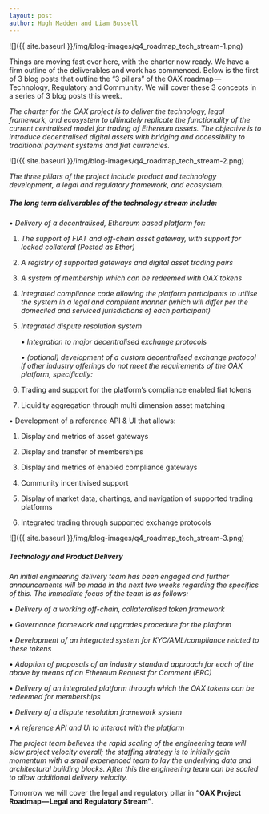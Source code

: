 ```yaml
---
layout: post
author: Hugh Madden and Liam Bussell
---
```

![]({{ site.baseurl }}/img/blog-images/q4_roadmap_tech_stream-1.png)

Things are moving fast over here, with the charter now ready. We have a firm outline of the deliverables and work has commenced. Below is the first of 3 blog posts that outline the “3 pillars” of the OAX roadmap — Technology, Regulatory and Community. We will cover these 3 concepts in a series of 3 blog posts this week.

_The charter for the OAX project is to deliver the technology, legal framework, and ecosystem to ultimately replicate the functionality of the current centralised model for trading of Ethereum assets. The objective is to introduce decentralised digital assets with bridging and accessibility to traditional payment systems and fiat currencies._

![]({{ site.baseurl }}/img/blog-images/q4_roadmap_tech_stream-2.png)

_The three pillars of the project include product and technology development, a legal and regulatory framework, and ecosystem._

##### The long term deliverables of the technology stream include:

• _Delivery of a decentralised, Ethereum based platform for:_

1. _The support of FIAT and off-chain asset gateway, with support for locked collateral (Posted as Ether)_

2. _A registry of supported gateways and digital asset trading pairs_

3. _A system of membership which can be redeemed with OAX tokens_

4. _Integrated compliance code allowing the platform participants to utilise the system in a legal and compliant manner (which will differ per the domeciled and serviced jurisdictions of each participant)_

5. _Integrated dispute resolution system_

    • _Integration to major decentralised exchange protocols_

    • _(optional) development of a custom decentralised exchange protocol if other industry offerings do not meet the requirements of the OAX platform, specifically:_

1. Trading and support for the platform’s compliance enabled fiat tokens
2. Liquidity aggregation through multi dimension asset matching

• Development of a reference API & UI that allows:

1. Display and metrics of asset gateways

2. Display and transfer of memberships

3. Display and metrics of enabled compliance gateways

4. Community incentivised support

5. Display of market data, chartings, and navigation of supported trading platforms

6. Integrated trading through supported exchange protocols

![]({{ site.baseurl }}/img/blog-images/q4_roadmap_tech_stream-3.png)

##### Technology and Product Delivery

_An initial engineering delivery team has been engaged and further announcements will be made in the next two weeks regarding the specifics of this. The immediate focus of the team is as follows:_

• _Delivery of a working off-chain, collateralised token framework_

• _Governance framework and upgrades procedure for the platform_

• _Development of an integrated system for KYC/AML/compliance related to these tokens_

• _Adoption of proposals of an industry standard approach for each of the above by means of an Ethereum Request for Comment (ERC)_

• _Delivery of an integrated platform through which the OAX tokens can be redeemed for memberships_

• _Delivery of a dispute resolution framework system_

• _A reference API and UI to interact with the platform_

_The project team believes the rapid scaling of the engineering team will slow project velocity overall; the staffing strategy is to initially gain momentum with a small experienced team to lay the underlying data and architectural building blocks. After this the engineering team can be scaled to allow additional delivery velocity._

Tomorrow we will cover the legal and regulatory pillar in **“OAX Project Roadmap — Legal and Regulatory Stream”**.
